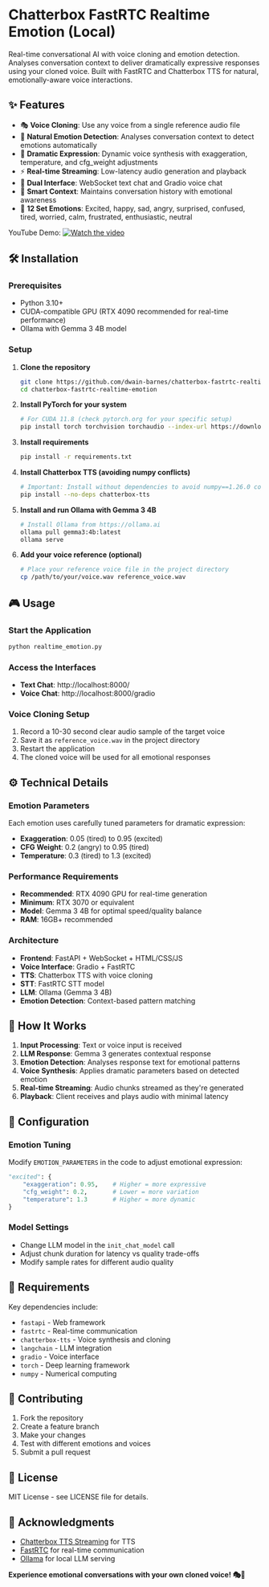 # Chatterbox FastRTC Realtime Emotion (Local)

Real-time conversational AI with voice cloning and emotion detection. Analyses conversation context to deliver dramatically expressive responses using your cloned voice. Built with FastRTC and Chatterbox TTS for natural, emotionally-aware voice interactions.


## ✨ Features

- 🎭 **Voice Cloning**: Use any voice from a single reference audio file
- 🎯 **Natural Emotion Detection**: Analyses conversation context to detect emotions automatically
- 🎪 **Dramatic Expression**: Dynamic voice synthesis with exaggeration, temperature, and cfg_weight adjustments
- ⚡ **Real-time Streaming**: Low-latency audio generation and playback
- 💬 **Dual Interface**: WebSocket text chat and Gradio voice chat
- 🧠 **Smart Context**: Maintains conversation history with emotional awareness
- 🎵 **12 Set Emotions**: Excited, happy, sad, angry, surprised, confused, tired, worried, calm, frustrated, enthusiastic, neutral

YouTube Demo:
[![Watch the video](https://img.youtube.com/vi/ucWV44D5rW0/hqdefault.jpg)](https://youtu.be/ucWV44D5rW0)

## 🛠️ Installation

### Prerequisites

- Python 3.10+
- CUDA-compatible GPU (RTX 4090 recommended for real-time performance)
- Ollama with Gemma 3 4B model

### Setup

1. **Clone the repository**
   ```bash
   git clone https://github.com/dwain-barnes/chatterbox-fastrtc-realtime-emotion.git
   cd chatterbox-fastrtc-realtime-emotion
   ```

2. **Install PyTorch for your system**
   ```bash
   # For CUDA 11.8 (check pytorch.org for your specific setup)
   pip install torch torchvision torchaudio --index-url https://download.pytorch.org/whl/cu118
   ```

3. **Install requirements**
   ```bash
   pip install -r requirements.txt
   ```

4. **Install Chatterbox TTS (avoiding numpy conflicts)**
   ```bash
   # Important: Install without dependencies to avoid numpy==1.26.0 conflicts
   pip install --no-deps chatterbox-tts
   ```

5. **Install and run Ollama with Gemma 3 4B**
   ```bash
   # Install Ollama from https://ollama.ai
   ollama pull gemma3:4b:latest
   ollama serve
   ```

6. **Add your voice reference (optional)**
   ```bash
   # Place your reference voice file in the project directory
   cp /path/to/your/voice.wav reference_voice.wav
   ```

## 🎮 Usage

### Start the Application

```bash
python realtime_emotion.py
```

### Access the Interfaces

- **Text Chat**: http://localhost:8000/
- **Voice Chat**: http://localhost:8000/gradio

### Voice Cloning Setup

1. Record a 10-30 second clear audio sample of the target voice
2. Save it as `reference_voice.wav` in the project directory
3. Restart the application
4. The cloned voice will be used for all emotional responses

## ⚙️ Technical Details

### Emotion Parameters

Each emotion uses carefully tuned parameters for dramatic expression:

- **Exaggeration**: 0.05 (tired) to 0.95 (excited)
- **CFG Weight**: 0.2 (angry) to 0.95 (tired)  
- **Temperature**: 0.3 (tired) to 1.3 (excited)

### Performance Requirements

- **Recommended**: RTX 4090 GPU for real-time generation
- **Minimum**: RTX 3070 or equivalent
- **Model**: Gemma 3 4B for optimal speed/quality balance
- **RAM**: 16GB+ recommended

### Architecture

- **Frontend**: FastAPI + WebSocket + HTML/CSS/JS
- **Voice Interface**: Gradio + FastRTC
- **TTS**: Chatterbox TTS with voice cloning
- **STT**: FastRTC STT model
- **LLM**: Ollama (Gemma 3 4B)
- **Emotion Detection**: Context-based pattern matching

## 🎯 How It Works

1. **Input Processing**: Text or voice input is received
2. **LLM Response**: Gemma 3 generates contextual response
3. **Emotion Detection**: Analyses response text for emotional patterns
4. **Voice Synthesis**: Applies dramatic parameters based on detected emotion
5. **Real-time Streaming**: Audio chunks streamed as they're generated
6. **Playback**: Client receives and plays audio with minimal latency

## 🔧 Configuration

### Emotion Tuning

Modify `EMOTION_PARAMETERS` in the code to adjust emotional expression:

```python
"excited": {
    "exaggeration": 0.95,    # Higher = more expressive
    "cfg_weight": 0.2,       # Lower = more variation
    "temperature": 1.3       # Higher = more dynamic
}
```

### Model Settings

- Change LLM model in the `init_chat_model` call
- Adjust chunk duration for latency vs quality trade-offs
- Modify sample rates for different audio quality

## 📝 Requirements

Key dependencies include:
- `fastapi` - Web framework
- `fastrtc` - Real-time communication
- `chatterbox-tts` - Voice synthesis and cloning
- `langchain` - LLM integration
- `gradio` - Voice interface
- `torch` - Deep learning framework
- `numpy` - Numerical computing

## 🤝 Contributing

1. Fork the repository
2. Create a feature branch
3. Make your changes
4. Test with different emotions and voices
5. Submit a pull request

## 📄 License

MIT License - see LICENSE file for details.

## 🙏 Acknowledgments

- [Chatterbox TTS Streaming](https://github.com/davidbrowne17/chatterbox-streaming) for TTS
- [FastRTC](https://github.com/gradio-app/fastrtc) for real-time communication
- [Ollama](https://ollama.ai) for local LLM serving


**Experience emotional conversations with your own cloned voice! 🎭🎤**
